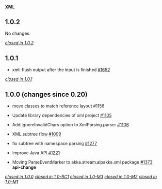 #### XML

## 1.0.2

No changes.

[*closed in 1.0.2*](https://github.com/akka/alpakka/issues?q=is%3Aclosed+milestone%3A1.0.2+label%3Ap%3Axml)


## 1.0.1

* xml: flush output after the input is finished [#1652](https://github.com/akka/alpakka/pull/1652)

[*closed in 1.0.1*](https://github.com/akka/alpakka/issues?q=is%3Aclosed+milestone%3A1.0.1+label%3Ap%3Axml)


## 1.0.0 (changes since 0.20)

* move classes to match reference layout [#1156](https://github.com/akka/alpakka/pull/1156)  

* Update library dependencies of xml project [#1105](https://github.com/akka/alpakka/pull/1105)  

* Add ignoreInvalidChars option to XmlParsing.parser [#1106](https://github.com/akka/alpakka/pull/1106)  

* XML subtree flow [#1099](https://github.com/akka/alpakka/pull/1099)  

* fix subtree with namespace parsing [#1277](https://github.com/akka/alpakka/pull/1277)  

* Improve Java API [#1221](https://github.com/akka/alpakka/pull/1221)  

* Moving ParseEventMarker to akka.stream.alpakka.xml package [#1373](https://github.com/akka/alpakka/pull/1373)  **api-change** 

[*closed in 1.0.0*](https://github.com/akka/alpakka/issues?q=is%3Aclosed+milestone%3A1.0.0+label%3Ap%3Axml)
[*closed in 1.0-RC1*](https://github.com/akka/alpakka/issues?q=is%3Aclosed+milestone%3A1.0-RC1+label%3Ap%3Axml)
[*closed in 1.0-M3*](https://github.com/akka/alpakka/issues?q=is%3Aclosed+milestone%3A1.0-M3+label%3Ap%3Axml)
[*closed in 1.0-M2*](https://github.com/akka/alpakka/issues?q=is%3Aclosed+milestone%3A1.0-M2+label%3Ap%3Axml)
[*closed in 1.0-M1*](https://github.com/akka/alpakka/issues?q=is%3Aclosed+milestone%3A1.0-M1+label%3Ap%3Axml)
